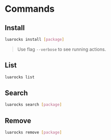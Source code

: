 # Commands

## Install

```sh
luarocks install [package]
```

> Use flag `--verbose` to see running actions.

## List

```sh
luarocks list
```

## Search

```sh
luarocks search [package]
```

## Remove

```sh
luarocks remove [package]
```
